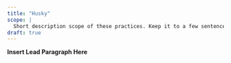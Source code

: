 ```yaml
---
title: "Husky"
scope: |
  Short description scope of these practices. Keep it to a few sentences.
draft: true
---
```


**Insert Lead Paragraph Here**
